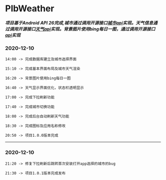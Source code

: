 # PlbWeather

 ***项目基于Android API 26完成,城市通过调用开源接口[城市api](http://guolin.tech/api/china)实现。天气信息通过调用开源接口[天气api](http://guolin.tech/api/weather)实现。背景图片使用bing每日一图，通过调用开源接口[api](http://guolin.tech/api/bing_pic)实现***



### 2020-12-10
    14:00 -> 完成数据库建立及城市选择界面

    15:10 -> 完成基本界面布局及城市天气渲染

    16:20 -> 背景图片使用bing每日一图

    16:40 -> 天气显示界面优化，状态栏透明显示

    17:00 -> 完成下拉刷新功能

    17:40 -> 完成城市切换功能

    18:00 -> 完成后台自动刷新天气功能

    18:30 -> 完成图标及应用名称修改

    20:50 -> 项目1.0.0版本完成
---
### 2020-12-10
    21:20 -> 修复下拉刷新后跳转首次安装打开app选择的城市的bug

    21:30 -> 项目1.0.1版本完成发布